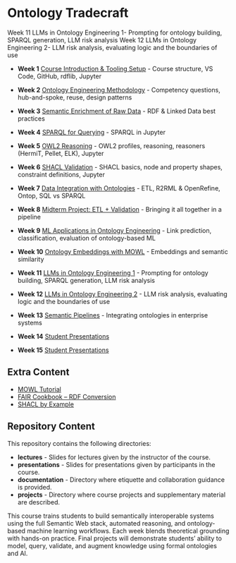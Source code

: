 # Ontology Tradecraft

Week 11 LLMs in Ontology Engineering 1- Prompting for ontology building, SPARQL generation, LLM risk analysis
Week 12 LLMs in Ontology Engineering 2- LLM risk analysis, evaluating logic and the boundaries of use

* **Week 1** [Course Introduction & Tooling Setup]() - Course structure, VS Code, GitHub, rdflib, Jupyter

* **Week 2** [Ontology Engineering Methodology]() - Competency questions, hub-and-spoke, reuse, design patterns

* **Week 3** [Semantic Enrichment of Raw Data]() - RDF & Linked Data best practices

* **Week 4** [SPARQL for Querying]() - SPARQL in Jupyter

* **Week 5** [OWL2 Reasoning]() - OWL2 profiles, reasoning, reasoners (HermiT, Pellet, ELK), Jupyter

* **Week 6** [SHACL Validation]() - SHACL basics, node and property shapes, constraint definitions, Jupyter

* **Week 7** [Data Integration with Ontologies]() - ETL, R2RML & OpenRefine, Ontop, SQL vs SPARQL

* **Week 8** [Midterm Project: ETL + Validation]() - Bringing it all together in a pipeline

* **Week 9** [ML Applications in Ontology Engineering]() - Link prediction, classification, evaluation of ontology-based ML

* **Week 10** [Ontology Embeddings with MOWL]() - Embeddings and semantic similarity

* **Week 11** [LLMs in Ontology Engineering 1]() - Prompting for ontology building, SPARQL generation, LLM risk analysis

* **Week 12** [LLMs in Ontology Engineering 2]() - LLM risk analysis, evaluating logic and the boundaries of use

* **Week 13** [Semantic Pipelines]() - Integrating ontologies in enterprise systems

* **Week 14** [Student Presentations]()

* **Week 15** [Student Presentations]()

## Extra Content

  - [MOWL Tutorial](https://github.com/bio-ontology-research-group/MOWL)
  - [FAIR Cookbook – RDF Conversion](https://faircookbook.elixir-europe.org/content/recipes/interoperability/knowledge_representation/rdf-conversion.html)
  - [SHACL by Example](https://labra.github.io/SHACL/)

## Repository Content
This repository contains the following directories: 

* **lectures** - Slides for lectures given by the instructor of the course.
* **presentations** - Slides for presentations given by participants in the course. 
* **documentation** - Directory where etiquette and collaboration guidance is provided.
* **projects** - Directory where course projects and supplementary material are described. 


This course trains students to build semantically interoperable systems using the full Semantic Web stack, automated reasoning, and ontology-based machine learning workflows. Each week blends theoretical grounding with hands-on practice. Final projects will demonstrate students’ ability to model, query, validate, and augment knowledge using formal ontologies and AI.
